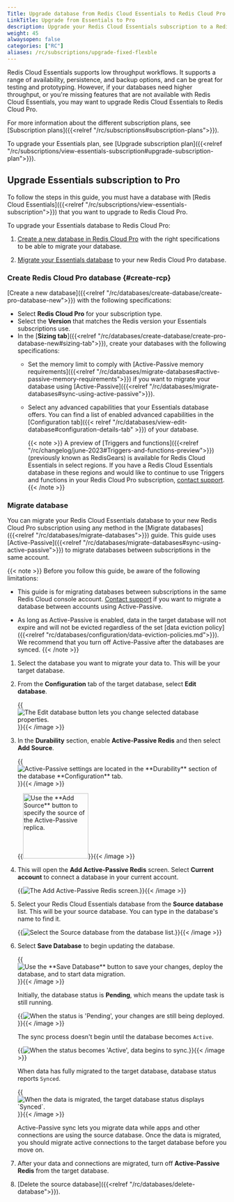 ```yaml
---
Title: Upgrade database from Redis Cloud Essentials to Redis Cloud Pro
LinkTitle: Upgrade from Essentials to Pro
description: Upgrade your Redis Cloud Essentials subscription to a Redis Cloud Pro subscription.
weight: 45
alwaysopen: false
categories: ["RC"]
aliases: /rc/subscriptions/upgrade-fixed-flexble
---
```


Redis Cloud Essentials supports low throughput workflows. It supports a range of availability, persistence, and backup options, and can be great for testing and prototyping. However, if your databases need higher throughput, or you're missing features that are not available with Redis Cloud Essentials, you may want to upgrade Redis Cloud Essentials to Redis Cloud Pro.

For more information about the different subscription plans, see [Subscription plans]({{<relref "/rc/subscriptions#subscription-plans">}}).

To upgrade your Essentials plan, see [Upgrade subscription plan]({{<relref "/rc/subscriptions/view-essentials-subscription#upgrade-subscription-plan">}}).

## Upgrade Essentials subscription to Pro

To follow the steps in this guide, you must have a database with [Redis Cloud Essentials]({{<relref "/rc/subscriptions/view-essentials-subscription">}}) that you want to upgrade to Redis Cloud Pro.

To upgrade your Essentials database to Redis Cloud Pro:

1. [Create a new database in Redis Cloud Pro](#create-rcp) with the right specifications to be able to migrate your database.

1. [Migrate your Essentials database](#migrate-databases) to your new Redis Cloud Pro database.

### Create Redis Cloud Pro database {#create-rcp}

[Create a new database]({{<relref "/rc/databases/create-database/create-pro-database-new">}}) with the following specifications:

- Select **Redis Cloud Pro** for your subscription type.
- Select the **Version** that matches the Redis version your Essentials subscriptions use.
- In the [**Sizing tab**]({{<relref "/rc/databases/create-database/create-pro-database-new#sizing-tab">}}), create your databases with the following specifications:
    - Set the memory limit to comply with [Active-Passive memory requirements]({{<relref "/rc/databases/migrate-databases#active-passive-memory-requirements">}}) if you want to migrate your database using [Active-Passive]({{<relref "/rc/databases/migrate-databases#sync-using-active-passive">}}).
    - Select any advanced capabilities that your Essentials database offers. You can find a list of enabled advanced capabilities in the [Configuration tab]({{< relref "/rc/databases/view-edit-database#configuration-details-tab" >}}) of your database.

        {{< note >}}
A preview of [Triggers and functions]({{<relref "/rc/changelog/june-2023#Triggers-and-functions-preview">}}) (previously known as RedisGears) is available for Redis Cloud Essentials in select regions. If you have a Redis Cloud Essentials database in these regions and would like to continue to use Triggers and functions in your Redis Cloud Pro subscription, [contact support](https://redis.com/company/support/).
        {{< /note >}}

### Migrate database

You can migrate your Redis Cloud Essentials database to your new Redis Cloud Pro subscription using any method in the [Migrate databases]({{<relref "/rc/databases/migrate-databases">}}) guide. This guide uses [Active-Passive]({{<relref "/rc/databases/migrate-databases#sync-using-active-passive">}}) to migrate databases between subscriptions in the same account.

{{< note >}}
Before you follow this guide, be aware of the following limitations:

- This guide is for migrating databases between subscriptions in the same Redis Cloud console account. [Contact support](https://redis.com/company/support/) if you want to migrate a database between accounts using Active-Passive.

- As long as Active-Passive is enabled, data in the target database will not expire and will not be evicted regardless of the set [data eviction policy]({{<relref "rc/databases/configuration/data-eviction-policies.md">}}). We recommend that you turn off Active-Passive after the databases are synced. 
{{< /note >}}

1. Select the database you want to migrate your data to. This will be your target database.

1. From the **Configuration** tab of the target database, select **Edit database**.

    {{<image filename="images/rc/button-database-edit.png" alt="The Edit database button lets you change selected database properties." >}}{{< /image >}}

1. In the **Durability** section, enable **Active-Passive Redis** and then select **Add Source**.

    {{<image filename="images/rc/migrate-data-active-passive-enable.png" alt="Active-Passive settings are located in the **Durability** section of the database **Configuration** tab." >}}{{< /image >}}

    {{<image filename="images/rc/button-database-uri-add.png" alt="Use the **Add Source** button to specify the source of the Active-Passive replica." width="150px">}}{{< /image >}}

1. This will open the **Add Active-Passive Redis** screen. Select **Current account** to connect a database in your current account.

    {{<image filename="images/rc/migrate-data-add-active-passive.png" alt="The Add Active-Passive Redis screen." >}}{{< /image >}}

1. Select your Redis Cloud Essentials database from the **Source database** list. This will be your source database. You can type in the database's name to find it.

    {{<image filename="images/rc/database-add-account-path-list.png" alt="Select the Source database from the database list." >}}{{< /image >}}

1. Select **Save Database** to begin updating the database.

    {{<image filename="images/rc/button-database-save.png" alt="Use the **Save Database** button to save your changes, deploy the database, and to start data migration." >}}{{< /image >}}

    Initially, the database status is __Pending__, which means the update task is still running.  

    {{<image filename="images/rc/icon-database-update-status-pending.png" alt="When the status is 'Pending', your changes are still being deployed.">}}{{< /image >}}

    The sync process doesn't begin until the database becomes `Active`.  

    {{<image filename="images/rc/icon-database-update-status-active.png" alt="When the status becomes 'Active', data begins to sync." >}}{{< /image >}}

    When data has fully migrated to the target database, database status reports `Synced`.  

    {{<image filename="images/rc/migrate-data-status-synced.png" alt="When the data is migrated, the target database status displays `Synced`." >}}{{< /image >}}

    Active-Passive sync lets you migrate data while apps and other connections are using the source database. Once the data is migrated, you should migrate active connections to the target database before you move on.

1. After your data and connections are migrated, turn off **Active-Passive Redis** from the target database.

1. [Delete the source database]({{<relref "/rc/databases/delete-database">}}).




